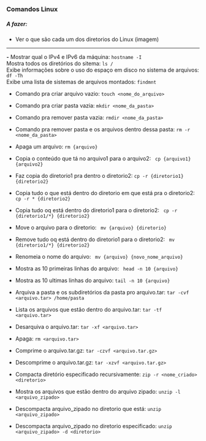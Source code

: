 ### Comandos Linux

##### A fazer:
- Ver o que são cada um dos diretorios do Linux (imagem)

***

**-** Mostrar qual o IPv4 e IPv6 da máquina: ```hostname -I``` <br>
 Mostra todos os diretórios do sitema: ```ls /``` <br>
 Exibe informações sobre o uso do espaço em disco no sistema de arquivos: ```df -Th``` <br>
 Exibe uma lista de sistemas de arquivos montados:  ```findmnt``` <br>

* Comando pra criar arquivo vazio: ``` touch <nome_do_arquivo> ```
* Comando pra criar pasta vazia: ``` mkdir <nome_da_pasta> ```
* Comando pra remover pasta vazia: ``` rmdir <nome_da_pasta> ```
* Comando pra remover pasta e os arquivos dentro dessa pasta: ``` rm -r <nome_da_pasta> ```

* Apaga um arquivo: ``` rm {arquivo} ```
* Copia o conteúdo que tá no arquivo1 para o arquivo2: ``` cp {arquivo1} {arquivo2}``` 
* Faz copia do diretorio1 pra dentro o diretorio2: ``` cp -r {diretorio1} {diretorio2} ``` 
* Copia tudo o que está dentro do diretorio em que está pra o diretorio2: ``` cp -r * {diretorio2} ``` 
* Copia tudo oq está dentro do diretorio1 para o diretorio2: ``` cp -r {diretorio1/*} {diretorio2}```  
* Move o arquivo para o diretorio: ``` mv {arquivo} {diretorio}``` 
* Remove tudo oq está dentro do diretorio1 para o diretorio2: ``` mv {diretorio1/*} {diretorio2}```  
* Renomeia o nome do arquivo: ``` mv {arquivo} {novo_nome_arquivo}``` 

* Mostra as 10 primeiras linhas do arquivo: ``` head -n 10 {arquivo}``` 
* Mostra as 10 ultimas linhas do arquivo: ``` tail -n 10 {arquivo} ``` 


* Arquiva a pasta e os subdiretórios da pasta pro arquivo.tar: ``` tar -cvf <arquivo.tar> /home/pasta ```
* Lista os arquivos que estão dentro do arquivo.tar: ``` tar -tf <arquivo.tar> ``` 
* Desarquiva o arquivo.tar: ``` tar -xf <arquivo.tar> ```
* Apaga: ``` rm <arquivo.tar> ```
* Comprime o arquivo.tar.gz: ``` tar -czvf <arquivo.tar.gz> ```
* Descomprime o arquivo.tar.gz: ``` tar -xzvf <arquivo.tar.gz> ```

* Compacta diretório especificado recursivamente: ``` zip -r <nome_criado> <diretorio> ```
* Mostra os arquivos que estão dentro do arquivo zipado: ``` unzip -l <arquivo_zipado> ```
* Descompacta arquivo_zipado no diretorio que está: ``` unzip <arquivo_zipado> ```
* Descompacta arquivo_zipado no diretorio especificado: ``` unzip <arquivo_zipado> -d <diretorio> ``` 
